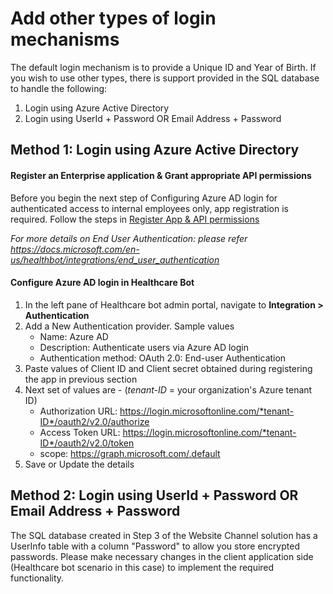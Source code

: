 # Add other types of login mechanisms  

The default login mechanism is to provide a Unique ID and Year of Birth. If you wish to use other types, there is support provided in the SQL database to handle the following:
1. Login using Azure Active Directory 
2. Login using UserId + Password OR Email Address + Password 

## Method 1: Login using Azure Active Directory
#### Register an Enterprise application & Grant appropriate API permissions
Before you begin the next step of Configuring Azure AD login for authenticated access to internal employees only, app registration is required. Follow the steps 
in [Register App & API permissions](https://github.com/nikitapitliya006/COVID19-ReturnToWork/blob/master/WebsiteChannel/2-RegisterApp-APIpermissions.md)
	
*For more details on End User Authentication: please refer https://docs.microsoft.com/en-us/healthbot/integrations/end_user_authentication*


#### Configure Azure AD login in Healthcare Bot
1. In the left pane of Healthcare bot admin portal, navigate to **Integration > Authentication**
2. Add a New Authentication provider. Sample values 
	- Name: Azure AD
	- Description: Authenticate users via Azure AD login
	- Authentication method: OAuth 2.0: End-user Authentication
3. Paste values of Client ID and Client secret obtained during registering the app in previous section
4. Next set of values are - (*tenant-ID* = your organization's Azure tenant ID)
	- Authorization URL: https://login.microsoftonline.com/*tenant-ID*/oauth2/v2.0/authorize 
	- Access Token URL: https://login.microsoftonline.com/*tenant-ID*/oauth2/v2.0/token
	- scope: https://graph.microsoft.com/.default
5. Save or Update the details

## Method 2: Login using UserId + Password OR Email Address + Password

The SQL database created in Step 3 of the Website Channel solution has a UserInfo table with a column "Password" to allow you store encrypted passwords. Please make necessary changes in the client application side (Healthcare bot scenario in this case) to implement the required functionality.